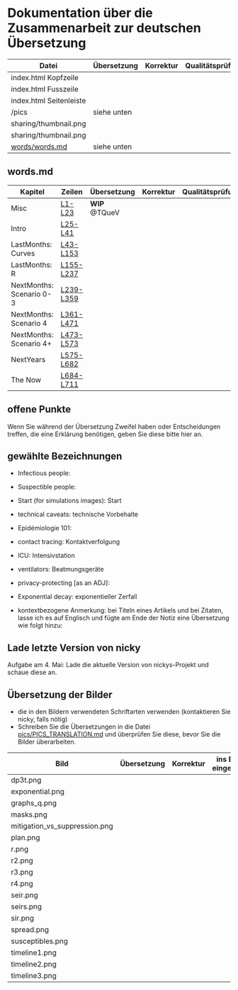 # Dokumentation über die Zusammenarbeit zur deutschen Übersetzung

| Datei | Übersetzung | Korrektur | Qualitätsprüfung |
|---|---|---|---|
| index.html Kopfzeile |  |  |  |
| index.html Fusszeile |  |  |  |
| index.html Seitenleiste |  |  |  |
| /pics | siehe unten |  |  |
| sharing/thumbnail.png |  |  |  |
| sharing/thumbnail.png |  |  |  |
| [words/words.md](words/words.md) | siehe unten |  |  |

## words.md

| Kapitel | Zeilen | Übersetzung | Korrektur | Qualitätsprüfung |
|---|---|---|---|---|
| Misc | [L1-L23](https://github.com/TQueV/covid-19/blame/master/words/words.md#L1-L23) | **WIP** @TQueV |  |  |
| Intro | [L25-L41](https://github.com/TQueV/covid-19/blame/master/words/words.md#L25-L41) |  |  |  |
| LastMonths: Curves | [L43-L153](https://github.com/TQueV/covid-19/blame/master/words/words.md#L43-L153) |  |  |  |
| LastMonths: R | [L155-L237](https://github.com/TQueV/covid-19/blame/master/words/words.md#L155-L237)|  |  |  |
| NextMonths: Scenario 0-3 | [L239-L359](https://github.com/TQueV/covid-19/blame/master/words/words.md#L239-L359) |  |  |  |
| NextMonths: Scenario 4 | [L361-L471](https://github.com/TQueV/covid-19/blame/master/words/words.md#L361-L471) |  |  |  |
| NextMonths: Scenario 4+ | [L473-L573](https://github.com/TQueV/covid-19/blame/master/words/words.md#L473-L573) |  |  |  |
| NextYears | [L575-L682](https://github.com/TQueV/covid-19/blame/master/words/words.md#L575-L682) |  |  |  |
| The Now | [L684-L711](https://github.com/TQueV/covid-19/blame/master/words/words.md#L684-L711) |  |  |  |

## offene Punkte
Wenn Sie während der Übersetzung Zweifel haben oder Entscheidungen treffen, die eine Erklärung benötigen, geben Sie diese bitte hier an.

## gewählte Bezeichnungen
- Infectious people: 
- Suspectible people: 
- Start (for simulations images): Start
- technical caveats: technische Vorbehalte
- Epidémiologie 101: 
- contact tracing: Kontaktverfolgung
- ICU: Intensivstation
- ventilators: Beatmungsgeräte
- privacy-protecting [as an ADJ]:
- Exponential decay: exponentieller Zerfall

- kontextbezogene Anmerkung: bei Titeln eines Artikels und bei Zitaten, lasse ich es auf Englisch und fügte am Ende der Notiz eine Übersetzung wie folgt hinzu:
[^keyword]: "quote EN" [from REF](URL) Übersetzung: "quote DE"

## Lade letzte Version von nicky
Aufgabe am 4. Mai: Lade die aktuelle Version von nickys-Projekt und schaue diese an.

## Übersetzung der Bilder
- die in den Bildern verwendeten Schriftarten verwenden (kontaktieren Sie nicky, falls nötig)
- Schreiben Sie die Übersetzungen in die Datei [pics/PICS_TRANSLATION.md](pics/PICS_TRANSLATION.md) und überprüfen Sie diese, bevor Sie die Bilder überarbeiten.

| Bild | Übersetzung | Korrektur | ins Bild eingefügt |
|---|---|---|---|
| dp3t.png |  |  |  |
| exponential.png |  |  |  |
| graphs_q.png |  |  |  |
| masks.png |  |  |  |
| mitigation_vs_suppression.png |  |  |  |
| plan.png |  |  |  |
| r.png |  |  |  |
| r2.png |  |  |  |
| r3.png |  |  |  |
| r4.png |  |  |  |
| seir.png |  |  |  |
| seirs.png |  |  |  |
| sir.png |  |  |  |
| spread.png |  |  |  |
| susceptibles.png |  |  |  |
| timeline1.png |  |  |  |
| timeline2.png |  |  |  |
| timeline3.png |  |  |  |
